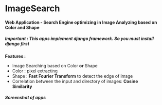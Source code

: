 # ImageSearch

#### Web Application - Search Engine optimizing in Image Analyzing based on Color and Shape

##### Important : This apps implement __django framework__. So you must install django first

**Features :**
* Image Searching based on Color __or__ Shape
* Color : pixel extracting
* Shape : __Fast Fourier Transform__ to detect the edge of image
* Correlation between the input and directory of images: __Cosine Similarity__

##### Screenshot of apps
